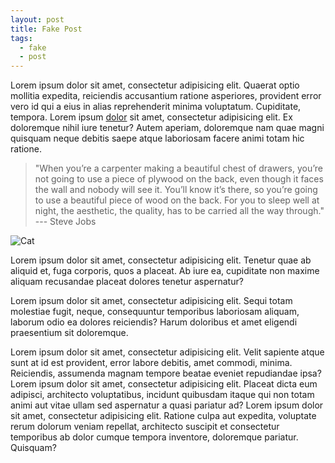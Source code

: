 ```yaml
---
layout: post
title: Fake Post
tags:
  - fake
  - post
---
```


Lorem ipsum dolor sit amet, consectetur adipisicing elit. Quaerat optio mollitia expedita, reiciendis accusantium ratione asperiores, provident error vero id qui a eius in alias reprehenderit minima voluptatum. Cupiditate, tempora. Lorem ipsum [dolor](https://jesseherrick.io) sit amet, consectetur adipisicing elit. Ex doloremque nihil iure tenetur? Autem aperiam, doloremque nam quae magni quisquam neque debitis saepe atque laboriosam facere animi totam hic ratione.

> "When you’re a carpenter making a beautiful chest of drawers, you’re not going to use a piece of plywood on the back, even though it faces the wall and nobody will see it. You’ll know it’s there, so you’re going to use a beautiful piece of wood on the back. For you to sleep well at night, the aesthetic, the quality, has to be carried all the way through." --- Steve Jobs

![Cat](http://placekitten.com/600/500)

Lorem ipsum dolor sit amet, consectetur adipisicing elit. Tenetur quae ab aliquid et, fuga corporis, quos a placeat. Ab iure ea, cupiditate non maxime aliquam recusandae placeat dolores tenetur aspernatur?

Lorem ipsum dolor sit amet, consectetur adipisicing elit. Sequi totam molestiae fugit, neque, consequuntur temporibus laboriosam aliquam, laborum odio ea dolores reiciendis? Harum doloribus et amet eligendi praesentium sit doloremque.

Lorem ipsum dolor sit amet, consectetur adipisicing elit. Velit sapiente atque sunt at id est provident, error labore debitis, amet commodi, minima. Reiciendis, assumenda magnam tempore beatae eveniet repudiandae ipsa? Lorem ipsum dolor sit amet, consectetur adipisicing elit. Placeat dicta eum adipisci, architecto voluptatibus, incidunt quibusdam itaque qui non totam animi aut vitae ullam sed aspernatur a quasi pariatur ad? Lorem ipsum dolor sit amet, consectetur adipisicing elit. Ratione culpa aut expedita, voluptate rerum dolorum veniam repellat, architecto suscipit et consectetur temporibus ab dolor cumque tempora inventore, doloremque pariatur. Quisquam?